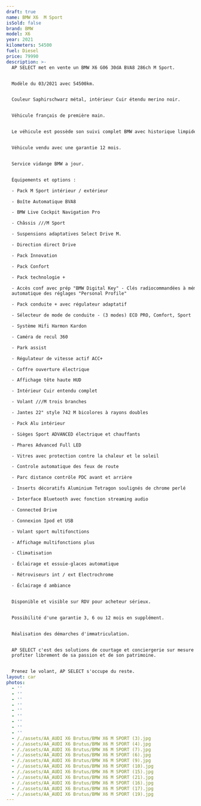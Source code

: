 ```yaml
---
draft: true
name: BMW X6  M Sport
isSold: false
brand: BMW
model: X6
year: 2021
kilometers: 54500
fuel: Diesel
price: 79990
description: >-
  AP SELECT met en vente un BMW X6 G06 30dA BVA8 286ch M Sport.


  Modèle du 03/2021 avec 54500km.


  Couleur Saphirschwarz métal, intérieur Cuir étendu merino noir.


  Véhicule français de première main.


  Le véhicule est possède son suivi complet BMW avec historique limpide.


  Véhicule vendu avec une garantie 12 mois.


  Service vidange BMW a jour.


  Équipements et options :

  - Pack M Sport intérieur / extérieur

  - Boîte Automatique BVA8

  - BMW Live Cockpit Navigation Pro

  - Châssis ///M Sport

  - Suspensions adaptatives Select Drive M.

  - Direction direct Drive

  - Pack Innovation

  - Pack Confort

  - Pack technologie +

  - Accès conf avec prép "BMW Digital Key" - Clés radiocommandées à mémorisation
  automatique des réglages "Personal Profile"

  - Pack conduite + avec régulateur adaptatif

  - Sélecteur de mode de conduite - (3 modes) ECO PRO, Comfort, Sport

  - Système Hifi Harmon Kardon

  - Caméra de recul 360

  - Park assist

  - Régulateur de vitesse actif ACC+

  - Coffre ouverture électrique

  - Affichage tête haute HUD

  - Intérieur Cuir entendu complet

  - Volant ///M trois branches

  - Jantes 22" style 742 M bicolores à rayons doubles

  - Pack Alu intérieur

  - Sièges Sport ADVANCED électrique et chauffants

  - Phares Advanced Full LED

  - Vitres avec protection contre la chaleur et le soleil

  - Controle automatique des feux de route

  - Parc distance contrôle PDC avant et arrière

  - Inserts décoratifs Aluminium Tetragon soulignés de chrome perlé

  - Interface Bluetooth avec fonction streaming audio

  - Connected Drive

  - Connexion Ipod et USB

  - Volant sport multifonctions

  - Affichage multifonctions plus

  - Climatisation

  - Éclairage et essuie-glaces automatique

  - Rétroviseurs int / ext Electrochrome

  - Éclairage d ambiance


  Disponible et visible sur RDV pour acheteur sérieux.


  Possibilité d'une garantie 3, 6 ou 12 mois en supplément.


  Réalisation des démarches d'immatriculation.


  AP SELECT c'est des solutions de courtage et conciergerie sur mesure pour
  profiter librement de sa passion et de son patrimoine.


  Prenez le volant, AP SELECT s'occupe du reste.
layout: car
photos:
  - ''
  - ''
  - ''
  - ''
  - ''
  - ''
  - ''
  - ''
  - ''
  - /./assets/AA_AUDI X6 Brutus/BMW X6 M SPORT (3).jpg
  - /./assets/AA_AUDI X6 Brutus/BMW X6 M SPORT (4).jpg
  - /./assets/AA_AUDI X6 Brutus/BMW X6 M SPORT (7).jpg
  - /./assets/AA_AUDI X6 Brutus/BMW X6 M SPORT (6).jpg
  - /./assets/AA_AUDI X6 Brutus/BMW X6 M SPORT (9).jpg
  - /./assets/AA_AUDI X6 Brutus/BMW X6 M SPORT (10).jpg
  - /./assets/AA_AUDI X6 Brutus/BMW X6 M SPORT (15).jpg
  - /./assets/AA_AUDI X6 Brutus/BMW X6 M SPORT (21).jpg
  - /./assets/AA_AUDI X6 Brutus/BMW X6 M SPORT (16).jpg
  - /./assets/AA_AUDI X6 Brutus/BMW X6 M SPORT (17).jpg
  - /./assets/AA_AUDI X6 Brutus/BMW X6 M SPORT (19).jpg
---
```




